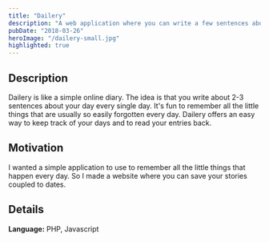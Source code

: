 ```yaml
---
title: "Dailery"
description: "A web application where you can write a few sentences about your day every day."
pubDate: "2018-03-26"
heroImage: "/dailery-small.jpg"
highlighted: true
---
```


## Description

Dailery is like a simple online diary. The idea is that you write about 2-3 sentences about your day every single day. It's fun to remember all the little things that are usually so easily forgotten every day. Dailery offers an easy way to keep track of your days and to read your entries back.

## Motivation

I wanted a simple application to use to remember all the little things that happen every day. So I made a website where you can save your stories coupled to dates.

## Details


**Language:** PHP, Javascript

<!-- **Link:** [Dailery](http://www.dailery.com/) -->
